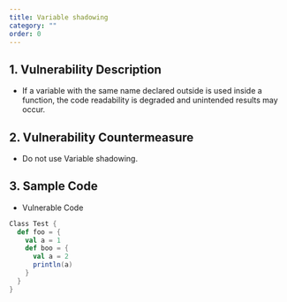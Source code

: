 ```yaml
---
title: Variable shadowing
category: ""
order: 0
---
```


## 1. Vulnerability Description
* If a variable with the same name declared outside is used inside a function, the code readability is degraded and unintended results may occur.

## 2. Vulnerability Countermeasure
* Do not use Variable shadowing.

## 3. Sample Code
* Vulnerable Code

```SCALA
Class Test {
  def foo = {
    val a = 1
    def boo = {
      val a = 2
      println(a)
    }
  }
}
```
